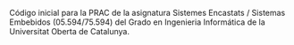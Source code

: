 Código inicial para la PRAC de la asignatura Sistemes Encastats / Sistemas Embebidos (05.594/75.594)
del Grado en Ingenieria Informática de la Universitat Oberta de Catalunya.

